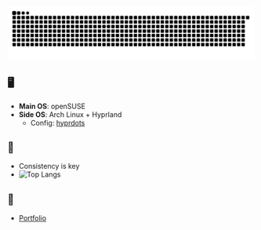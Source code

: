

[![Snake animation](https://raw.githubusercontent.com/ardszsantos/ardszsantos/output/snake.svg)](https://github.com/ardszsantos/ardszsantos)

## 🖥️ 
- **Main OS**: openSUSE
- **Side OS**: Arch Linux + Hyprland
  - Config: [hyprdots](https://github.com/prasanthrangan/hyprdots)

## 🌱 
- Consistency is key <br/>
- ![Top Langs](https://github-readme-stats.vercel.app/api/top-langs/?username=myusername&theme=tokyonight)

## 🔗 
- [Portfolio](https://portifolio-senai.vercel.app/)

